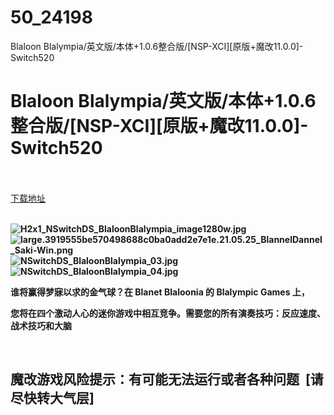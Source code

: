 # 50_24198
Blaloon Blalympia/英文版/本体+1.0.6整合版/[NSP-XCI][原版+魔改11.0.0]-Switch520
# Blaloon Blalympia/英文版/本体+1.0.6整合版/[NSP-XCI][原版+魔改11.0.0]-Switch520
 <br/></br>
[下载地址](https://www.switch520.cc/article/24198 "下载地址")
<br/></br>

<p><strong><img title="H2x1_NSwitchDS_BlaloonBlalympia_image1280w.jpg" src="https://www.switch520.cc/muke_img/2021_11_06_59249efd0e5f7.jpg" alt="H2x1_NSwitchDS_BlaloonBlalympia_image1280w.jpg"></strong><br>
<strong><img title="large.3919555be570498688c0ba0add2e7e1e.21.05.25_BlannelDannel_Saki-Win.png" src="https://www.switch520.cc/muke_img/2021_11_06_20848b11b376c.png" alt="large.3919555be570498688c0ba0add2e7e1e.21.05.25_BlannelDannel_Saki-Win.png"></strong><br>
<strong><img title="NSwitchDS_BlaloonBlalympia_03.jpg" src="https://www.switch520.cc/muke_img/2021_11_06_d2d469b1131ab.jpg" alt="NSwitchDS_BlaloonBlalympia_03.jpg"></strong><br>
<strong><img title="NSwitchDS_BlaloonBlalympia_04.jpg" src="https://www.switch520.cc/muke_img/2021_11_06_0c15817bd8538.jpg" alt="NSwitchDS_BlaloonBlalympia_04.jpg">&nbsp;</strong></p>
<p><strong>谁将赢得梦寐以求的金气球？在 Blanet Blaloonia 的 Blalympic Games 上，</strong></p>
<p><strong>您将在四个激动人心的迷你游戏中相互竞争。需要您的所有演奏技巧：反应速度、战术技巧和大脑</strong></p>
<p>&nbsp;</p>
<h2><strong>魔改游戏风险提示：有可能无法运行或者各种问题 &nbsp;[请尽快转大气层]</strong></h2>



